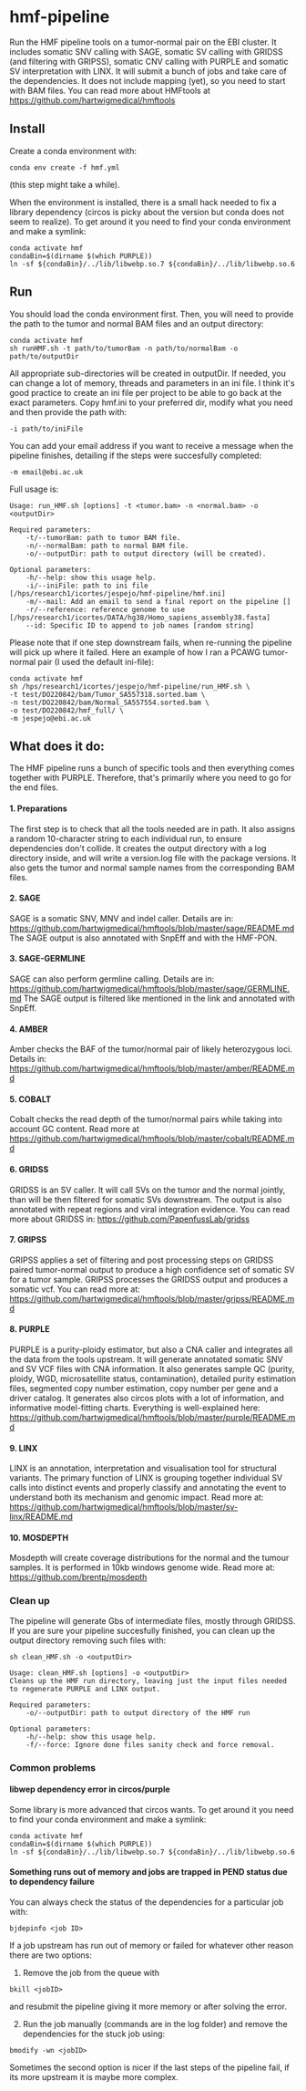 # hmf-pipeline
Run the HMF pipeline tools on a tumor-normal pair on the EBI cluster. It includes somatic SNV calling with SAGE, somatic SV calling with GRIDSS (and filtering with GRIPSS), somatic CNV calling with PURPLE and somatic SV interpretation with LINX. It will submit a bunch of jobs and take care of the dependencies. It does not include mapping (yet), so you need to start with BAM files. You can read more about HMFtools at https://github.com/hartwigmedical/hmftools

## Install
Create a conda environment with:
```
conda env create -f hmf.yml
```
(this step might take a while).

When the environment is installed, there is a small hack needed to fix a library dependency (circos is picky about the version but conda does not seem to realize). To get around it you need to find your conda environment and make a symlink:
```
conda activate hmf
condaBin=$(dirname $(which PURPLE))
ln -sf ${condaBin}/../lib/libwebp.so.7 ${condaBin}/../lib/libwebp.so.6
```

## Run
You should load the conda environment first. Then, you will need to provide the path to the tumor and normal BAM files and an output directory:
```
conda activate hmf
sh runHMF.sh -t path/to/tumorBam -n path/to/normalBam -o path/to/outputDir
```
All appropriate sub-directories will be created in outputDir. If needed, you can change a lot of memory, threads and parameters in an ini file. I think it's good practice to create an ini file per project to be able to go back at the exact parameters. Copy hmf.ini to your preferred dir, modify what you need and then provide the path with:
```
-i path/to/iniFile
```
You can add your email address if you want to receive a message when the pipeline finishes, detailing if the steps were succesfully completed:
```
-m email@ebi.ac.uk
```

Full usage is:
```
Usage: run_HMF.sh [options] -t <tumor.bam> -n <normal.bam> -o <outputDir>

Required parameters:
	-t/--tumorBam: path to tumor BAM file.
	-n/--normalBam: path to normal BAM file.
	-o/--outputDir: path to output directory (will be created).

Optional parameters:
	-h/--help: show this usage help.
	-i/--iniFile: path to ini file [/hps/research1/icortes/jespejo/hmf-pipeline/hmf.ini]
	-m/--mail: Add an email to send a final report on the pipeline []
	-r/--reference: reference genome to use [/hps/research1/icortes/DATA/hg38/Homo_sapiens_assembly38.fasta]
	--id: Specific ID to append to job names [random string]
```
Please note that if one step downstream fails, when re-running the pipeline will pick up where it failed.
Here an example of how I ran a PCAWG tumor-normal pair (I used the default ini-file):
```
conda activate hmf
sh /hps/research1/icortes/jespejo/hmf-pipeline/run_HMF.sh \
-t test/DO220842/bam/Tumor_SA557318.sorted.bam \
-n test/DO220842/bam/Normal_SA557554.sorted.bam \
-o test/DO220842/hmf_full/ \
-m jespejo@ebi.ac.uk
```


## What does it do:
The HMF pipeline runs a bunch of specific tools and then everything comes together with PURPLE. Therefore, that's primarily where you need to go for the end files.
#### 1. Preparations
The first step is to check that all the tools needed are in path. It also assigns a random 10-character string to each individual run, to ensure dependencies don't collide. It creates the output directory with a log directory inside, and will write a version.log file with the package versions. It also gets the tumor and normal sample names from the corresponding BAM files.

#### 2. SAGE
SAGE is a somatic SNV, MNV and indel caller. Details are in: https://github.com/hartwigmedical/hmftools/blob/master/sage/README.md
The SAGE output is also annotated with SnpEff and with the HMF-PON.

#### 3. SAGE-GERMLINE
SAGE can also perform germline calling. Details are in: https://github.com/hartwigmedical/hmftools/blob/master/sage/GERMLINE.md
The SAGE output is filtered like mentioned in the link and annotated with SnpEff. 

#### 4. AMBER
Amber checks the BAF of the tumor/normal pair of likely heterozygous loci. Details in: https://github.com/hartwigmedical/hmftools/blob/master/amber/README.md

#### 5. COBALT
Cobalt checks the read depth of the tumor/normal pairs while taking into account GC content. Read more at https://github.com/hartwigmedical/hmftools/blob/master/cobalt/README.md

#### 6. GRIDSS
GRIDSS is an SV caller. It will call SVs on the tumor and the normal jointly, than will be then filtered for somatic SVs downstream. The output is also annotated with repeat regions and viral integration evidence. You can read more about GRIDSS in: https://github.com/PapenfussLab/gridss

#### 7. GRIPSS
GRIPSS applies a set of filtering and post processing steps on GRIDSS paired tumor-normal output to produce a high confidence set of somatic SV for a tumor sample. GRIPSS processes the GRIDSS output and produces a somatic vcf. You can read more at: https://github.com/hartwigmedical/hmftools/blob/master/gripss/README.md

#### 8. PURPLE
PURPLE is a purity-ploidy estimator, but also a CNA caller and integrates all the data from the tools upstream. It will generate annotated somatic SNV and SV VCF files with CNA information. It also generates sample QC (purity, ploidy, WGD, microsatellite status, contamination), detailed purity estimation files, segmented copy number estimation, copy number per gene and a driver catalog. It generates also circos plots with a lot of information, and informative model-fitting charts. Everything is well-explained here: https://github.com/hartwigmedical/hmftools/blob/master/purple/README.md

#### 9. LINX
LINX is an annotation, interpretation and visualisation tool for structural variants. The primary function of LINX is grouping together individual SV calls into distinct events and properly classify and annotating the event to understand both its mechanism and genomic impact. Read more at: https://github.com/hartwigmedical/hmftools/blob/master/sv-linx/README.md

#### 10. MOSDEPTH
Mosdepth will create coverage distributions for the normal and the tumour samples. It is performed in 10kb windows genome wide. Read more at: https://github.com/brentp/mosdepth

### Clean up
The pipeline will generate Gbs of intermediate files, mostly through GRIDSS. If you are sure your pipeline succesfully finished, you can clean up the output directory removing such files with:
```
sh clean_HMF.sh -o <outputDir>
```
```
Usage: clean_HMF.sh [options] -o <outputDir>
Cleans up the HMF run directory, leaving just the input files needed to regenerate PURPLE and LINX output.

Required parameters:
	-o/--outputDir: path to output directory of the HMF run

Optional parameters:
	-h/--help: show this usage help.
	-f/--force: Ignore done files sanity check and force removal.
```

### Common problems
#### libwep dependency error in circos/purple
Some library is more advanced that circos wants. To get around it you need to find your conda environment and make a symlink:
```
conda activate hmf
condaBin=$(dirname $(which PURPLE))
ln -sf ${condaBin}/../lib/libwebp.so.7 ${condaBin}/../lib/libwebp.so.6
```

#### Something runs out of memory and jobs are trapped in PEND status due to dependency failure
You can always check the status of the dependencies for a particular job with:
```
bjdepinfo <job ID>
```
If a job upstream has run out of memory or failed for whatever other reason there are two options:

1. Remove the job from the queue with
```
bkill <jobID>
```  
and resubmit the pipeline giving it more memory or after solving the error.

2. Run the job manually (commands are in the log folder) and remove the dependencies for the stuck job using:
```
bmodify -wn <jobID>
```

Sometimes the second option is nicer if the last steps of the pipeline fail, if its more upstream it is maybe more complex.
